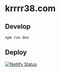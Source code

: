 # krrrr38.com

## Develop

`npm run dev`

## Deploy

[![Netlify Status](https://api.netlify.com/api/v1/badges/83cba21e-1946-4344-834f-c87e7e0d6c32/deploy-status)](https://app.netlify.com/sites/krrrr38/deploys)
